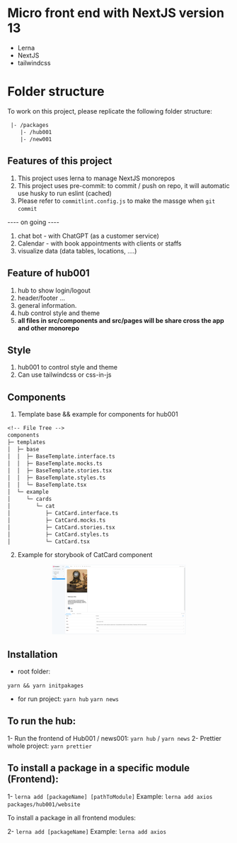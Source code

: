 # Micro front end with NextJS version 13

- Lerna
- NextJS
- tailwindcss

# Folder structure

To work on this project, please replicate the following folder structure:

```
 |- /packages
    |- /hub001
    |- /new001
```

## Features of this project

1. This project uses lerna to manage NextJS monorepos
2. This project uses pre-commit: to commit / push on repo, it will automatic use husky to run eslint (cached)
3. Please refer to `commitlint.config.js` to make the massge when `git commit`

---- on going ----
1. chat bot - with ChatGPT (as a customer service)
2. Calendar - with book appointments with clients or staffs
3. visualize data (data tables, locations, ....)


## Feature of hub001

1. hub to show login/logout
2. header/footer ...
3. general information.
4. hub control style and theme
5. **all files in src/components and src/pages will be share cross the app and other monorepo**

## Style

1. hub001 to control style and theme
2. Can use tailwindcss or css-in-js

## Components

1. Template base && example for components for hub001

```MD
<!-- File Tree -->
components
├─ templates
│  ├─ base
│  │  ├─ BaseTemplate.interface.ts
│  │  ├─ BaseTemplate.mocks.ts
│  │  ├─ BaseTemplate.stories.tsx
│  │  ├─ BaseTemplate.styles.ts
│  │  └─ BaseTemplate.tsx
│  └─ example
│     └─ cards
│        └─ cat
│           ├─ CatCard.interface.ts
│           ├─ CatCard.mocks.ts
│           ├─ CatCard.stories.tsx
│           ├─ CatCard.styles.ts
│           └─ CatCard.tsx
```

2. Example for storybook of CatCard component

<!-- add image in ReadmeImages -->
<p align="center"> 
<img src="./ReadMeImages/catcard.png"   width="60%" height="30%">
</p>

## Installation

- root folder:

`yarn && yarn initpakages`

- for run project:
  `yarn hub`
  `yarn news`

## To run the hub:

1- Run the frontend of Hub001 / news001: `yarn hub` / `yarn news`
2- Prettier whole project: `yarn prettier`

## To install a package in a specific module (Frontend):

1- `lerna add [packageName] [pathToModule]`
Example: `lerna add axios packages/hub001/website`

To install a package in all frontend modules:

2- `lerna add [packageName]`
Example: `lerna add axios`
